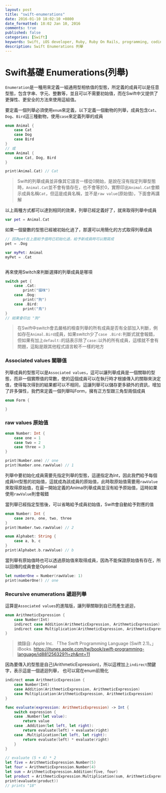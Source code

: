 ```yaml
---
layout: post
title: "swift-enumerations"
date: 2016-01-10 18:02:10 +0800
date_formatted: 18:02 Jan 10, 2016
comments: true
published: false
categories: [Swift]
keywords: Swift, iOS developer, Ruby, Ruby On Rails, programming, coding, Octopress, 用嘴寫code
description: Swift Enumerations 列舉
---
```


Swift基礎 Enumerations(列舉)
===

`Enumeration`是一種用來定義一組通用型相依值的型態，所定義的成員可以是任意型態，包含字串、字元、整數等，並且可以不需要初始值，而在Swift中又提供了更彈性、更安全的方法來使用這組值。

<!-- more -->

要定義一個列舉必須使用`enum`來定義，以下定義一個動物的列舉，成員包含`Cat`、`Dog`、`Bird`這三種動物，使用`case`來定義列舉的成員

```swift
enum Animal {
	case Cat
	case Dog
	case Bird
}
// 或
enum Animal {
	case Cat, Dog, Bird
}

print(Animal.Cat) // Cat
```
>Swift的列舉成員並非像其它語言一樣從0開始，是說在沒有指定列舉型態時，`Animal.Cat`並不會有值存在，也不會等於0，實際印出`Animal.Cat`會顯示成員名稱`Cat`，但這是成員名稱，並不是`raw value`(原始值)，下面會再講解
>

以上兩種方式都可以達到相同的效果，列舉已經定義好了，就來取得列舉中成員

```swift
var pet = Animal.Cat
```

如果一個變數的型態已經被初始化過了，那還可以用簡化的方式取得列舉成員

```swift
// 因為pet在上面給予值時已初始化過，給予新成員時可以簡寫成
pet = .Dog

var myPet: Animal
myPet = .Cat
 
```

再來使用Switch來判斷選擇的列舉成員是哪項

```swift
switch pet {
	case .Cat:
		print("貓咪")
	case .Dog:
		print("狗")
	case .Bird:
		print("鳥")
}
// 結果會印出 "狗"
```

> 在Swift中switch會去嚴格的檢查列舉的所有成員是否有全部加入判斷，例如存在`Animal.Bird`成員，如果switch少了`case .Bird:`判斷式就會報錯，但如果有加上`default:`的話表示除了`case:`以外的所有成員，這樣就不會有問題，這點是跟其他程式語言較不一樣的地方
>

### Associated values 關聯值

列舉成員的型態可以是`Associated values`，這可以讓列舉成員是一個關聯的型態，而非一個實際值的常數，使的這個成員可以在執行時才根據傳入的關聯來決定值，使得每次得到的結果都可以不相同，這讓列舉可以儲存更多額外的資訊，增加了許多彈性，我們來定義一個列舉叫Form，擁有正方型跟三角型兩個成員

```swift
enum Form {

}
```

### raw values 原始值

```swift
enum Number: Int {
	case one = 1
	case two = 2
	case three = 3
}

print(Number.one) // one
print(Number.one.rawValue) // 1
```

列舉中要初始化成員需要先指定列舉的型態，這邊指定為Int，因此我們給予每個成員Int型態的初始值，這就成為該成員的原始值，此時取原始值需要用`rawValue`來取得原始值，在最一開始定義的Animal列舉成員並沒有給予原始值，這時如果使用`rawValue`則會報錯

當列舉已經指定型態後，可以省略給予成員初始值，Swift會自動給予對應的值

```swift
enum Number: Int {
	case zero, one, two, three
}
print(Number.two.rawValue) // 2

enum Alphabet: String {
	case a, b, c
}
print(Alphabet.b.rawValue) // b
```

當列舉有原始值時也可以透過原始值來取得成員，因為不能保證原始值有存在，所以回傳的成員會是Optional

```swift
let numberOne = Number(rawValue: 1)
print(numberOne!) // one
```

### Recursive enumerations 遞迴列舉

這算是`Associated values`的進階版，讓列舉關聯到自已而產生遞迴，

```swift
enum ArithmeticExpression {
    case Number(Int)
    indirect case Addition(ArithmeticExpression, ArithmeticExpression)
    indirect case Multiplication(ArithmeticExpression, ArithmeticExpression)
}
```

> 摘錄自: Apple Inc. 「The Swift Programming Language (Swift 2.1)。」 iBooks. https://itunes.apple.com/tw/book/swift-programming-language/id881256329?l=zh&mt=11
> 

因為要傳入的型態是自己(ArithmeticExpression)，所以這裡加上`indirect`關鍵字，表示這是一個遞迴列舉，
也可以寫在enum前簡化

```swift
indirect enum ArithmeticExpression {
    case Number(Int)
    case Addition(ArithmeticExpression, ArithmeticExpression)
    case Multiplication(ArithmeticExpression, ArithmeticExpression)
}
```

```swift
func evaluate(expression: ArithmeticExpression) -> Int {
    switch expression {
    case .Number(let value):
        return value
    case .Addition(let left, let right):
        return evaluate(left) + evaluate(right)
    case .Multiplication(let left, let right):
        return evaluate(left) * evaluate(right)
    }
}
 
// evaluate (5 + 4) * 2
let five = ArithmeticExpression.Number(5)
let four = ArithmeticExpression.Number(4)
let sum = ArithmeticExpression.Addition(five, four)
let product = ArithmeticExpression.Multiplication(sum, ArithmeticExpression.Number(2))
print(evaluate(product))
// prints "18"
```